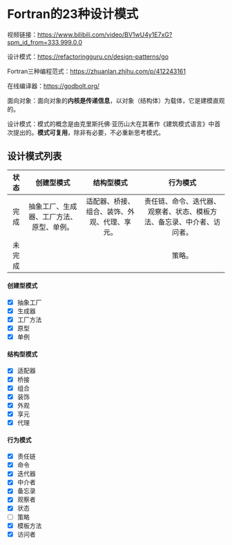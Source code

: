 # Fortran的23种设计模式

视频链接：https://www.bilibili.com/video/BV1wU4y1E7xG?spm_id_from=333.999.0.0

设计模式：https://refactoringguru.cn/design-patterns/go

Fortran三种编程范式：https://zhuanlan.zhihu.com/p/412243161

在线编译器：https://godbolt.org/

面向对象：面向对象的**内核是传递信息**，以对象（结构体）为载体，它是建模直观的。

设计模式：模式的概念是由克里斯托佛·亚历山大在其著作《建筑模式语言》中首次提出的。**模式可复用**，除非有必要，不必重新思考模式。

## 设计模式列表

|状态|创建型模式|结构型模式|行为模式|
|:-:|:-:|:-:|:-:|
|完成|抽象工厂、生成器、工厂方法、原型、单例。|适配器、桥接、组合、装饰、外观、代理、享元。|责任链、命令、迭代器、观察者、状态、模板方法、备忘录、中介者、访问者。|
|未完成|||策略。|

#### 创建型模式

- [X] 抽象工厂
- [X] 生成器
- [X] 工厂方法
- [X] 原型
- [X] 单例

#### 结构型模式

- [X] 适配器
- [X] 桥接
- [X] 组合
- [X] 装饰
- [X] 外观
- [X] 享元
- [X] 代理
 
#### 行为模式

- [X] 责任链
- [X] 命令
- [X] 迭代器
- [X] 中介者
- [X] 备忘录
- [X] 观察者
- [X] 状态
- [ ] 策略
- [X] 模板方法
- [X] 访问者
